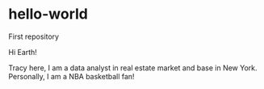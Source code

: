 # hello-world
First repository 

Hi Earth!

Tracy here, I am a data analyst in real estate market and base in New York. Personally, I am a NBA basketball fan!

